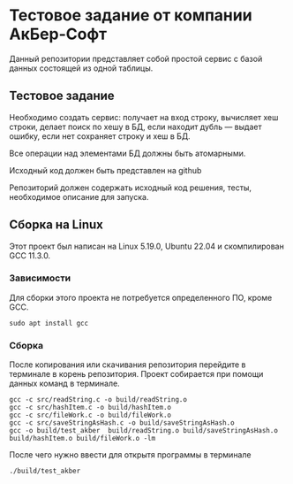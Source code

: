 # Тестовое задание от компании АкБер-Софт
Данный репозитории представляет собой простой сервис с базой данных состоящей из одной таблицы.

## Тестовое задание

Необходимо создать сервис:
получает на вход строку, вычисляет хеш строки, делает поиск по хешу в БД, если находит дубль — выдает ошибку, если нет сохраняет строку и хеш в БД.

Все операции над элементами БД должны быть атомарными.

Исходный код должен быть представлен на github

Репозиторий должен содержать исходный код решения, тесты, необходимое описание для запуска.

## Сборка на Linux
Этот проект был написан на Linux 5.19.0, Ubuntu 22.04 и скомпилирован GCC 11.3.0.
### Зависимости
Для сборки этого проекта не потребуется определенного ПО, кроме GCC.
```
sudo apt install gcc
```
### Сборка
После копирования или скачивания репозитория перейдите в терминале в корень репозитория. Проект собирается при помощи данных команд в терминале.
```
gcc -c src/readString.c -o build/readString.o
gcc -c src/hashItem.c -o build/hashItem.o
gcc -c src/fileWork.c -o build/fileWork.o
gcc -c src/saveStringAsHash.c -o build/saveStringAsHash.o
gcc -o build/test_akber  build/readString.o build/saveStringAsHash.o build/hashItem.o build/fileWork.o -lm

```
После чего нужно ввести для открытя программы в терминале
```
./build/test_akber 
```